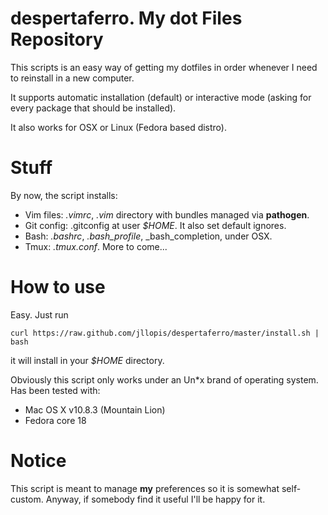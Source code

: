 despertaferro. My dot Files Repository
======================================

This scripts is an easy way of getting my dotfiles in order whenever I need to reinstall in a new computer.

It supports automatic installation (default) or interactive mode (asking for every package that should be installed).

It also works for OSX or Linux (Fedora based distro).

# Stuff #

By now, the script installs:

- Vim files: _.vimrc_, _.vim_ directory with bundles managed via **pathogen**.
- Git config: .gitconfig at user _$HOME_. It also set default ignores.
- Bash: _.bashrc_, _.bash_profile_, _bash\_completion, under OSX.
- Tmux: _.tmux.conf_.
More to come...

# How to use #

Easy. Just run

    curl https://raw.github.com/jllopis/despertaferro/master/install.sh | bash

it will install in your _$HOME_ directory.

Obviously this script only works under an Un*x brand of operating system. 
Has been tested with:
- Mac OS X v10.8.3 (Mountain Lion)
- Fedora core 18

# Notice #

This script is meant to manage **my** preferences so it is somewhat self-custom. Anyway, if somebody find it useful I'll be happy for it.
